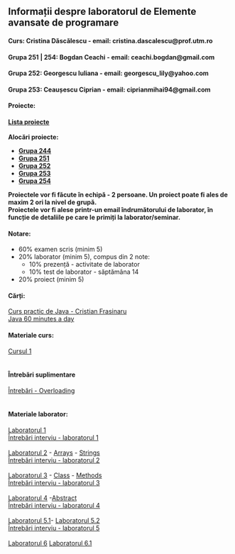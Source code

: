 <h2>Informații despre laboratorul de Elemente avansate de programare</h2>

<h4>Curs: Cristina Dăscălescu - email: cristina.dascalescu@prof.utm.ro </h4>
<h4>Grupa 251 | 254: Bogdan Ceachi - email: ceachi.bogdan@gmail.com </h4>
<h4>Grupa 252: Georgescu Iuliana - email: georgescu_lily@yahoo.com</h4>
<h4>Grupa 253: Ceaușescu Ciprian - email: ciprianmihai94@gmail.com</h4>

<h4>Proiecte:<h4>
<a href="https://drive.google.com/open?id=1Kt9qCRwvrYQXA54aq1Qr8iGhAG5iEFZ3">Lista proiecte</a>
<br><br>
Alocări proiecte:
<ul>
  <li><a href="https://docs.google.com/spreadsheets/d/1-VADEOCn9KbVtdPTTleFuahrjygM4Q02G4ecJIdcmzU/edit?usp=sharing">Grupa 244</a></li>
  <li><a href="https://docs.google.com/spreadsheets/d/1Lrk-NpJYTuXVvljSDTsDo5lR6m5GbdQ2Jhki1ZbAz5g/edit?usp=sharing">Grupa 251</a></li>
  <li><a href="https://docs.google.com/spreadsheets/d/1fZPUEMvQ6Zkqf2rspggAn3y6JP8PHLVOvpAPTkGjCyU/edit?usp=sharing">Grupa 252</a></li>
  <li><a href="https://docs.google.com/spreadsheets/d/1R0NdpCb95gow3MWoj1bZtzeNibHvVCqEM5sLEpSYpiY/edit?usp=sharing">Grupa 253</a></li>
  <li><a href="https://docs.google.com/spreadsheets/d/1C8TuFUU7lvrkksjVtx3eFCaDKmbf1B6HitH3vKc68CA/edit?usp=sharing">Grupa 254</a></li>
</ul>
Proiectele vor fi făcute în echipă - 2 persoane. Un proiect poate fi ales de maxim 2 ori la nivel de grupă.
<br>
Proiectele vor fi alese printr-un email îndrumătorului de laborator, în funcție de detaliile pe care le primiți la laborator/seminar.

<h4>Notare: </h4>
<ul>
  <li>
    60% examen scris (minim 5)
  </li>
  <li>
    20% laborator (minim 5), compus din 2 note:
    <ul>
      <li>
        10% prezență - activitate de laborator
      </li>
      <li>
        10% test de laborator - săptămâna 14 
      </li>
    </ul>
  </li>
  <li>
    20% proiect (minim 5)
  </li>
</ul>

<h4>Cărți:</h4>
<a href="https://drive.google.com/open?id=1e90JGdGEBI2KYjV_h1zl8tfnL6htdtp4">Curs practic de Java - Cristian Frasinaru</a>
<br>
<a href="https://drive.google.com/open?id=1bBPcX7WCetT50s92ZYtT2Xw75FhRGvfn">Java 60 minutes a day</a>

<h4>Materiale curs:</h4>
<a href="https://drive.google.com/open?id=1hTeXLNuxGyJ5tJCdckLU873LstKLPh5m">Cursul 1</a>
<br><br>

<h4>Întrebări suplimentare</h4>
<a href="https://docs.google.com/forms/d/e/1FAIpQLSeK3HAfmM-eBQZHCYJA4cf6jH6IviBozaJMz1KRLa-4bGaoYA/viewform?c=0&w=1">Întrebări - Overloading</a>
<br><br>

<h4>Materiale laborator:</h4>
<a href="https://drive.google.com/open?id=1apQ2RT3WcmVsAjJSTEKA53JBlI250JQs">Laboratorul 1</a>
<br>
<a href="https://drive.google.com/file/d/1wyGt_G0ryDhpljvNLXJCrE_XSXgJANVa/view?usp=sharing">Întrebări interviu - laboratorul 1</a>
<br><br>
<a href="https://drive.google.com/open?id=1PRcvXPrL8lXGqBhBOGYqmYRWss981NnX">Laboratorul 2</a> - <a href="https://drive.google.com/open?id=1WHSFLirq3Y3jwgqA_kqaGeIUe3yTI9cH">Arrays</a> - <a href="https://drive.google.com/open?id=10B_DUvsCKxq1AQlU3p3pIr8n5-540yg5">Strings</a>
<br>
<a href="https://drive.google.com/open?id=1gRUu5kzKf94eB8oG4IfL0QQfuVaNYGIb">Întrebări interviu - laboratorul 2</a>
<br><br>
<a href="https://drive.google.com/open?id=1W2CR4j25cYytzo40fCUMdWQ2FrA2YP4R">Laboratorul 3</a> - <a href="https://drive.google.com/open?id=1XwqUVF3kKf0rp5oGo8i-NHo8Gz3iXsi5">Class</a> - <a href="https://drive.google.com/open?id=1LlaXeDWNv2DiNY1J2EJ1ukWCVAGVuQai">Methods</a>
<br>
<a href="https://drive.google.com/open?id=1dqVEXp5ZSpjLPu7upMPA8ng95q7j91v-">Întrebări interviu - laboratorul 3</a>
<br><br>
<a href="https://drive.google.com/open?id=15S8mtomC8v7OlYOfuBDY7ersD2dNGnwe">Laboratorul 4</a> -<a href="https://drive.google.com/open?id=1JcbvcyznVS6VZL5oI5O_3F5d1dTAQF2Q">Abstract</a>
<br>
<a href="https://drive.google.com/open?id=1-BJd6A0l6psshNkH9rj_U1RGASFd5UZN">Întrebări interviu - laboratorul 4</a>
<br><br>
<a href="https://drive.google.com/file/d/1wD03WMG5buVi6oyLyTPD7ycvEx3naN5T/view?usp=sharing">Laboratorul 5.1</a>- <a href="https://drive.google.com/open?id=1ElYhH0FpJYV1d-GnDzTxTRLH8CzKpzYf">Laboratorul 5.2</a>
<br>
<a href="https://drive.google.com/open?id=1X0Oy6Pm2p7KBmkfpku1IBbYtLYTfbL76">Întrebări interviu - laboratorul 5</a>
<br><br>
<a href="https://drive.google.com/open?id=1FT2My9cnmdSdCg0uz0DPLuUOSFIvFUVf">Laboratorul 6</a> <a href="https://drive.google.com/open?id=1NDEIJotoj68U40m308CNttcWTQAyIWr4">Laboratorul 6.1</a>
<br><br>
